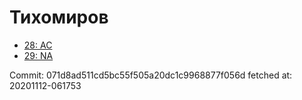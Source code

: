 # Тихомиров
- [28: AC](28.md)
- [29: NA](29.md)

Commit: 071d8ad511cd5bc55f505a20dc1c9968877f056d
 fetched at: 20201112-061753
